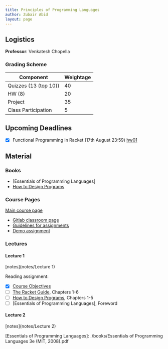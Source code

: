 ```yaml
---
title: Principles of Programming Languages
author: Zubair Abid
layout: page
---
```



## Logistics

**Professor**: Venkatesh Chopella

### Grading Scheme

| Component             | Weightage |
|-----------------------|-----------|
| Quizzes (13 (top 10)) | 40        |
| HW (8)                | 20        |
| Project               | 35        |
| Class Participation   | 5         |


## Upcoming Deadlines

- [X] Functional Programming in Racket (17th August 23:59) [hw01]

## Material

### Books

- [Essentials of Programming Languages]
- [How to Design Programs]

### Course Pages

[Main course page]

- [Gitlab classroom page]
- [Guidelines for assignments]
- [Demo assignment]

### Lectures

#### Lecture 1

[notes](notes/Lecture 1)

Reading assignment:

- [X] [Course Objectives]
- [ ] [The Racket Guide], Chapters 1-6
- [ ] [How to Design Programs], Chapters 1-5
- [ ] [Essentials of Programming Languages], Foreword

#### Lecture 2

[notes](notes/Lecture 2)


[Essentials of Programming Languages]: ./books/Essentials of Programming Languages 3e (MIT, 2008).pdf


[Course Objectives]: https://faculty.iiit.ac.in/~venkatesh.choppella/popl/objective.html
[The Racket Guide]: http://docs.racket-lang.org/guide/index.html
[How to Design Programs]: https://htdp.org/2003-09-26/

[Demo assignment]: https://gitlab.com/popl/offerings/2020-monsoon-iiith/classroom/-/tree/master/hws/hw00
[Guidelines for assignments]: https://gitlab.com/popl/offerings/2020-monsoon-iiith/classroom/-/blob/master/hws/general-guidelines.org
[Gitlab classroom page]: https://gitlab.com/popl/offerings/2020-monsoon-iiith/classroom
[Main course page]: https://faculty.iiit.ac.in/~venkatesh.choppella/popl/

[hw01]: https://gitlab.com/popl/offerings/2020-monsoon-iiith/classroom/-/blob/master/hws/hw01/index.org
